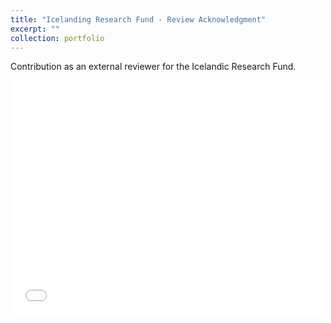 ```yaml
---
title: "Icelanding Research Fund - Review Acknowledgment"
excerpt: ""
collection: portfolio
---
```



Contribution as an external reviewer for the Icelandic Research Fund.


<embed src="/images/Reviewer_acknowledgement18823.pdf" width="500" height="375" type="application/pdf">